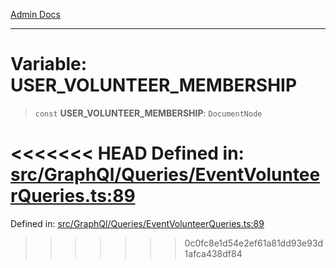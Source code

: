 [Admin Docs](/)

***

# Variable: USER\_VOLUNTEER\_MEMBERSHIP

> `const` **USER\_VOLUNTEER\_MEMBERSHIP**: `DocumentNode`

<<<<<<< HEAD
Defined in: [src/GraphQl/Queries/EventVolunteerQueries.ts:89](https://github.com/abhassen44/talawa-admin/blob/285f7384c3d26b5028a286d84f89b85120d130a2/src/GraphQl/Queries/EventVolunteerQueries.ts#L89)
=======
Defined in: [src/GraphQl/Queries/EventVolunteerQueries.ts:89](https://github.com/PalisadoesFoundation/talawa-admin/blob/main/src/GraphQl/Queries/EventVolunteerQueries.ts#L89)
>>>>>>> 0c0fc8e1d54e2ef61a81dd93e93d1afca438df84
